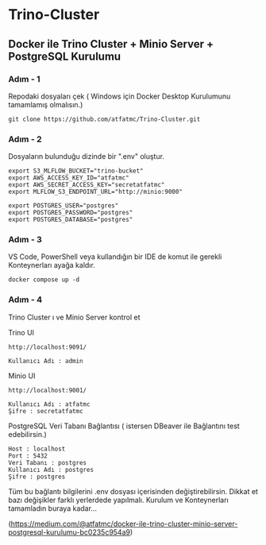 ﻿# Trino-Cluster


## Docker ile Trino Cluster + Minio Server + PostgreSQL Kurulumu

### Adım - 1 
Repodaki dosyaları çek ( Windows için Docker Desktop Kurulumunu tamamlamış olmalısın.)

```
git clone https://github.com/atfatmc/Trino-Cluster.git
```

### Adım - 2
Dosyaların bulunduğu dizinde bir ".env" oluştur.
```
export S3_MLFLOW_BUCKET="trino-bucket"
export AWS_ACCESS_KEY_ID="atfatmc"
export AWS_SECRET_ACCESS_KEY="secretatfatmc"
export MLFLOW_S3_ENDPOINT_URL="http://minio:9000"

export POSTGRES_USER="postgres"
export POSTGRES_PASSWORD="postgres"
export POSTGRES_DATABASE="postgres"
```


### Adım - 3
VS Code, PowerShell veya kullandığın bir IDE de komut ile gerekli Konteynerları ayağa kaldır.

```
docker compose up -d
```

### Adım - 4
Trino Cluster ı ve Minio Server kontrol et


Trino UI
```
http://localhost:9091/

Kullanıcı Adı : admin
```


Minio UI
```
http://localhost:9001/

Kullanıcı Adı : atfatmc
Şifre : secretatfatmc
```


PostgreSQL Veri Tabanı Bağlantısı ( istersen DBeaver ile Bağlantını test edebilirsin.)
```
Host : localhost
Port : 5432
Veri Tabanı : postgres
Kullanıcı Adı : postgres
Şifre : postgres
```


Tüm bu bağlantı bilgilerini .env dosyası içerisinden değiştirebilirsin. Dikkat et bazı değişikler farklı yerlerdede yapılmalı.
Kurulum ve Konteynerları tamamladın buraya kadar... 

(https://medium.com/@atfatmc/docker-ile-trino-cluster-minio-server-postgresql-kurulumu-bc0235c954a9)

